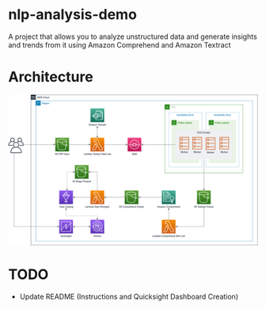 # nlp-analysis-demo

A project that allows you to analyze unstructured data and generate insights and trends from it using Amazon Comprehend and Amazon Textract

# Architecture

<p align="center"> 
<img src="images/nlp-demo.png">
</p>

# TODO

- Update README (Instructions and Quicksight Dashboard Creation)
